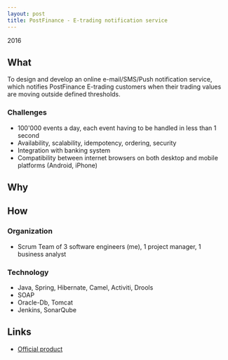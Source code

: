 ```yaml
---
layout: post
title: PostFinance - E-trading notification service
---
```


2016

## What

To design and develop an online e-mail/SMS/Push notification service, which notifies PostFinance E-trading customers when their trading values are moving outside defined thresholds.

### Challenges

* 100'000 events a day, each event having to be handled in less than 1 second
* Availability, scalability, idempotency, ordering, security
* Integration with banking system
* Compatibility between internet browsers on both desktop and mobile platforms (Android, iPhone)

## Why

## How

### Organization

* Scrum Team of 3 software engineers (me), 1 project manager, 1 business analyst

### Technology

* Java, Spring, Hibernate, Camel, Activiti, Drools
* SOAP
* Oracle-Db, Tomcat
* Jenkins, SonarQube

## Links

* [Official product](https://www.postfinance.ch/en/private/products/digital-banking/notifications.html)

